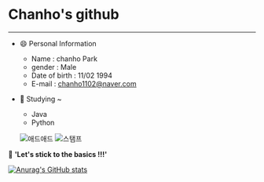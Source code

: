 # Chanho's github
-----------------------------------------------------

* 😄 Personal Information
  * Name : chanho Park
  * gender : Male
  * Date of birth : 11/02 1994
  * E-mail : chanho1102@naver.com

* 🌱 Studying ~
  * Java
  * Python
  
  ![애드애드](https://user-images.githubusercontent.com/70314209/107611110-953aac80-6c86-11eb-8257-3c1ccfcff313.JPG)
  ![스탬프](https://user-images.githubusercontent.com/70314209/107611384-3a558500-6c87-11eb-8f35-8efb40918b41.JPG)




 💬 **'Let's stick to the basics !!!'**

[![Anurag's GitHub stats](https://github-readme-stats.vercel.app/api?username=chanho1102)](https://github.com/anuraghazra/github-readme-stats)





<!-- 
**chanho1102/chanho1102** is a ✨ _special_ ✨ repository because its `README.md` (this file) appears on your GitHub profile.

Here are some ideas to get you started:

- 🔭 I’m currently working on ...
- 🌱 I’m currently learning ...
- 👯 I’m looking to collaborate on ...
- 🤔 I’m looking for help with ...
- 💬 Ask me about ...
- 📫 How to reach me: ...
- 😄 Pronouns: ...
- ⚡ Fun fact: ...
-->

